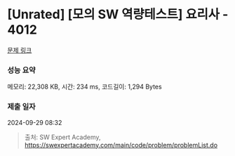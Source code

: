 # [Unrated] [모의 SW 역량테스트] 요리사 - 4012 

[문제 링크](https://swexpertacademy.com/main/code/problem/problemDetail.do?contestProbId=AWIeUtVakTMDFAVH) 

### 성능 요약

메모리: 22,308 KB, 시간: 234 ms, 코드길이: 1,294 Bytes

### 제출 일자

2024-09-29 08:32



> 출처: SW Expert Academy, https://swexpertacademy.com/main/code/problem/problemList.do